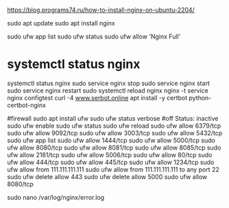https://blog.programs74.ru/how-to-install-nginx-on-ubuntu-2204/


sudo apt update
sudo apt install nginx

sudo ufw app list
sudo ufw status
sudo ufw allow 'Nginx Full'

# systemctl status nginx
systemctl status nginx
sudo service nginx stop
sudo service nginx start
sudo service nginx restart
sudo systemctl reload nginx
nginx -t
service nginx configtest
curl -4 www.serbot.online
apt install -y certbot python-certbot-nginx

#firewall
sudo apt install ufw
sudo ufw status verbose
#off
Status: inactive
sudo ufw enable
sudo ufw status
sudo ufw reload
sudo ufw allow 6379/tcp
sudo ufw allow 9092/tcp
sudo ufw allow 3003/tcp
sudo ufw allow 5432/tcp
sudo ufw app list
sudo ufw allow 1444/tcp
sudo ufw allow 5000/tcp
sudo ufw allow 8080/tcp
sudo ufw allow 8081/tcp
sudo ufw allow 8085/tcp
sudo ufw allow 2181/tcp
sudo ufw allow 5006/tcp
sudo ufw allow 80/tcp
sudo ufw allow 444/tcp
sudo ufw allow 445/tcp
sudo ufw allow 1234/tcp
sudo ufw allow from 111.111.111.111
sudo ufw allow from 111.111.111.111 to any port 22
sudo ufw delete allow 443
sudo ufw delete allow 5000
sudo ufw allow 8080/tcp

sudo nano /var/log/nginx/error.log